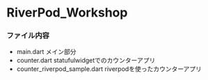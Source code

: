 # RiverPod_Workshop

### ファイル内容
- main.dart メイン部分
- counter.dart statufulwidgetでのカウンターアプリ
- counter_riverpod_sample.dart riverpodを使ったカウンターアプリ